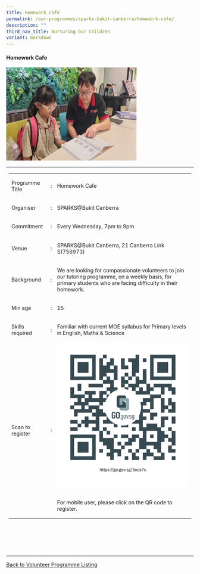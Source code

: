 ```yaml
---
title: Homework Café
permalink: /our-programmes/sparks-bukit-canberra/homework-cafe/
description: ""
third_nav_title: Nurturing Our Children
variant: markdown
---
```

<h4>Homework Cafe</h4>
<div class="isomer-image-wrapper">
<img style="width:350px;height:250px;" height="auto" width="100%" src="/images/SPARKS@Bukit%20Canberra/homework%20cafe.jpg">
</div>
<table>
<tbody>
<tr>
<td rowspan="1" colspan="1">
<table>
<tbody>
<tr>
<td rowspan="1" colspan="1">
<p>Programme Title</p>
</td>
<td rowspan="1" colspan="1">
<p>:</p>
</td>
<td rowspan="1" colspan="1">
<p>Homework Cafe</p>
</td>
</tr>
<tr>
<td rowspan="1" colspan="1">
<p>Organiser</p>
</td>
<td rowspan="1" colspan="1">
<p>:</p>
</td>
<td rowspan="1" colspan="1">
<p>SPARKS@Bukit Canberra</p>
</td>
</tr>
<tr>
<td rowspan="1" colspan="1">
<p>Commitment</p>
</td>
<td rowspan="1" colspan="1">
<p>:</p>
</td>
<td rowspan="1" colspan="1">
<p>Every Wednesday, 7pm to 9pm</p>
</td>
</tr>
<tr>
<td rowspan="1" colspan="1">
<p>Venue</p>
</td>
<td rowspan="1" colspan="1">
<p>:</p>
</td>
<td rowspan="1" colspan="1">
<p>SPARKS@Bukit Canberra, 21 Canberra Link S(756973)</p>
</td>
</tr>
<tr>
<td rowspan="1" colspan="1">
<p>Background</p>
</td>
<td rowspan="1" colspan="1">
<p>:</p>
</td>
<td rowspan="1" colspan="1">
<p>We are looking for compassionate volunteers to join our tutoring programme,
on a weekly basis, for primary students who are facing difficulty in their
homework.</p>
</td>
</tr>
<tr>
<td rowspan="1" colspan="1">
<p>Min age</p>
</td>
<td rowspan="1" colspan="1">
<p>:</p>
</td>
<td rowspan="1" colspan="1">
<p>15</p>
</td>
</tr>
<tr>
<td rowspan="1" colspan="1">
<p>Skills required</p>
</td>
<td rowspan="1" colspan="1">
<p>:</p>
</td>
<td rowspan="1" colspan="1">
<p>Familiar with current MOE syllabus for Primary levels in English, Maths
&amp; Science</p>
</td>
</tr>
<tr>
<td rowspan="1" colspan="1">
<p>Scan to register</p>
</td>
<td rowspan="1" colspan="1">
<p>:</p>
</td>
<td rowspan="1" colspan="1">
<div class="isomer-image-wrapper">
<img style="width=60px;height=60px;" height="auto" width="100%" src="/images/SPARKS@Bukit%20Canberra/homework%20cafe%20qr.png">
</div>
<p>
<br>For mobile user, please click on the QR code to register.</p>
</td>
</tr>
</tbody>
</table>
<p>
<br>
<br>
<br>
<br>
</p>
</td>
</tr>
</tbody>
</table>
<p><a href="/our-programmes/sparks-bukit-canberra/volunteering-opportunities/" rel="noopener noreferrer nofollow" target="_blank"> Back to Volunteer Programme Listing</a>
</p>